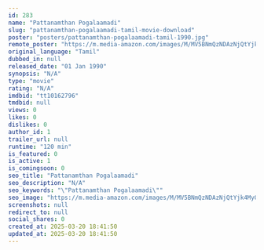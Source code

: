 ```yaml
---
id: 283
name: "Pattanamthan Pogalaamadi"
slug: "pattanamthan-pogalaamadi-tamil-movie-download"
poster: "posters/pattanamthan-pogalaamadi-tamil-1990.jpg"
remote_poster: "https://m.media-amazon.com/images/M/MV5BNmQzNDAzNjQtYjk4My00NTc4LTk1ZDEtMzcxNzkzYTMxNWZkXkEyXkFqcGdeQXVyMTMzMjUyNA@@._V1_SX300.jpg"
original_language: "Tamil"
dubbed_in: null
released_date: "01 Jan 1990"
synopsis: "N/A"
type: "movie"
rating: "N/A"
imdbid: "tt10162796"
tmdbid: null
views: 0
likes: 0
dislikes: 0
author_id: 1
trailer_url: null
runtime: "120 min"
is_featured: 0
is_active: 1
is_comingsoon: 0
seo_title: "Pattanamthan Pogalaamadi"
seo_description: "N/A"
seo_keywords: "\"Pattanamthan Pogalaamadi\""
seo_image: "https://m.media-amazon.com/images/M/MV5BNmQzNDAzNjQtYjk4My00NTc4LTk1ZDEtMzcxNzkzYTMxNWZkXkEyXkFqcGdeQXVyMTMzMjUyNA@@._V1_SX300.jpg"
screenshots: null
redirect_to: null
social_shares: 0
created_at: 2025-03-20 18:41:50
updated_at: 2025-03-20 18:41:50
---
```


